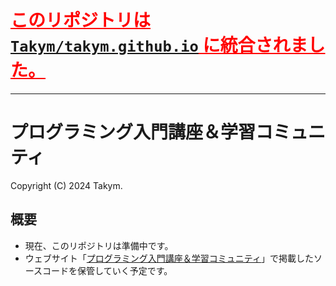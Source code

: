 # <strong style="color:red"><u>このリポジトリは [`Takym/takym.github.io`](https://github.com/Takym/takym.github.io) に統合されました。</u></strong>
---

# プログラミング入門講座＆学習コミュニティ
Copyright (C) 2024 Takym.

## 概要
* 現在、このリポジトリは準備中です。
* ウェブサイト「[プログラミング入門講座＆学習コミュニティ](https://takym.github.io/blog/primers)」で掲載したソースコードを保管していく予定です。
